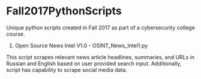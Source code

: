 # Fall2017PythonScripts
Unique python scripts created in Fall 2017 as part of a cybersecurity college course.

1) Open Source News Intel V1.0 - OSINT_News_Intel1.py

This script scrapes relevant news article headlines, summaries, and URLs in Russian and English based on user provided search input. Additionally, script has capability to scrape social media data.
